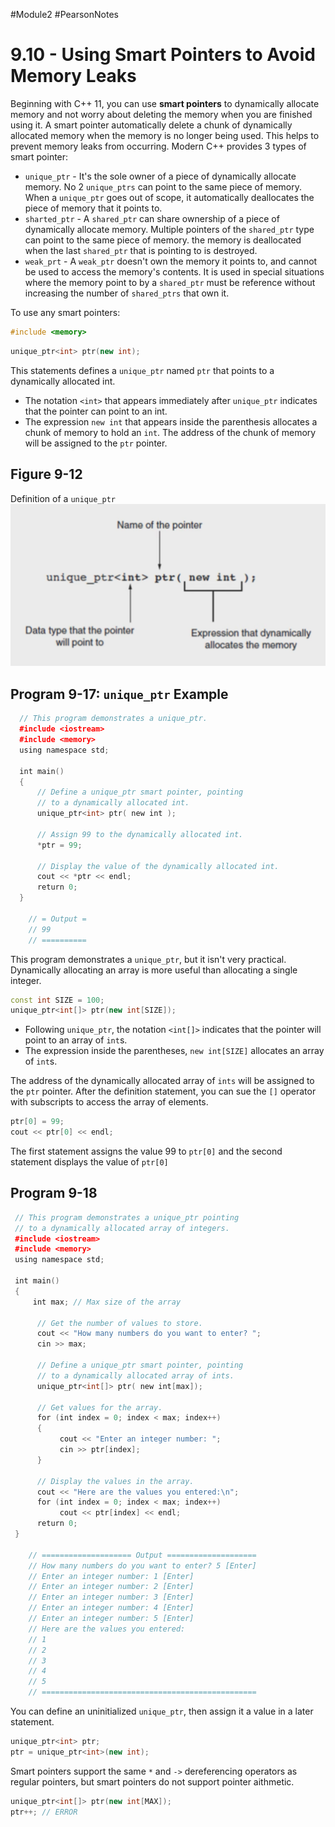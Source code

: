 #Module2 #PearsonNotes 
# 9.10 - Using Smart Pointers to Avoid Memory Leaks
Beginning with C++ 11, you can use **smart pointers** to dynamically allocate memory and not worry about deleting the memory when you are finished using it.
A smart pointer automatically delete a chunk of dynamically allocated memory when the memory is no longer being used. This helps to prevent memory leaks from occurring.
Modern C++ provides 3 types of smart pointer:
- `unique_ptr` - It's the sole owner of a piece of dynamically allocate memory. No 2 `unique_ptrs` can point to the same piece of memory. When a `unique_ptr` goes out of scope, it automatically deallocates the piece of memory that it points to.
- `sharted_ptr` - A `shared_ptr` can share ownership of a piece of dynamically allocate memory. Multiple pointers of the `shared_ptr` type can point to the same  piece of memory. the memory is deallocated when the last `shared_ptr` that is pointing to is destroyed.
- `weak_prt` - A `weak_ptr` doesn't own the memory it points to, and cannot be used to access the memory's contents. It is used in special situations where the memory point to by a `shared_ptr` must be reference without increasing the number of `shared_ptrs` that own it.

To use any smart pointers:
```c++
#include <memory>
```

```c++
unique_ptr<int> ptr(new int);
```
This statements defines a `unique_ptr` named `ptr` that points to a dynamically allocated int.
- The notation `<int>` that appears immediately after `unique_ptr` indicates that the pointer can point to an int.
- The expression `new int` that appears inside the parenthesis allocates a chunk of memory to hold an `int`. The address of the chunk of memory will be assigned to the `ptr` pointer.

## Figure 9-12
Definition of a `unique_ptr`
![9.10 - Figure 9-12](/Module%202/Pearson%20Notes/9.10%20Photos/Figure%209-12.png)

## Program 9-17: `unique_ptr` Example
```c++
  // This program demonstrates a unique_ptr.
  #include <iostream>
  #include <memory>
  using namespace std;

  int main()
  {
      // Define a unique_ptr smart pointer, pointing
      // to a dynamically allocated int.
      unique_ptr<int> ptr( new int );

      // Assign 99 to the dynamically allocated int.
      *ptr = 99;

      // Display the value of the dynamically allocated int.
      cout << *ptr << endl;
      return 0;
  }

	// = Output =
	// 99
	// ==========
```
This program demonstrates a `unique_ptr`, but it isn't very practical. Dynamically allocating an array is more useful than allocating a single integer.

```c++
const int SIZE = 100;
unique_ptr<int[]> ptr(new int[SIZE]);
```
- Following `unique_ptr`, the notation `<int[]>` indicates that the pointer will point to an array of `int`s.
- The expression inside the parentheses, `new int[SIZE]` allocates an array of `int`s.

The address of the dynamically allocated array of `ints` will be assigned to the `ptr` pointer. After the definition statement, you can sue the `[]` operator with subscripts to access the array of elements.
```c++
ptr[0] = 99;
cout << ptr[0] << endl;
```
The first statement assigns the value 99 to `ptr[0]` and the second statement displays the value of `ptr[0]`

## Program 9-18
```c++
 // This program demonstrates a unique_ptr pointing
 // to a dynamically allocated array of integers.
 #include <iostream>
 #include <memory>
 using namespace std;
 
 int main()
 {
     int max; // Max size of the array
     
      // Get the number of values to store.
      cout << "How many numbers do you want to enter? ";
      cin >> max;

      // Define a unique_ptr smart pointer, pointing
      // to a dynamically allocated array of ints.
      unique_ptr<int[]> ptr( new int[max]);

      // Get values for the array.
      for (int index = 0; index < max; index++)
      {
           cout << "Enter an integer number: ";
           cin >> ptr[index];
      }

      // Display the values in the array.
      cout << "Here are the values you entered:\n";
      for (int index = 0; index < max; index++)
           cout << ptr[index] << endl;
      return 0;
 }

	// ==================== Output ====================
	// How many numbers do you want to enter? 5 [Enter]
	// Enter an integer number: 1 [Enter]
	// Enter an integer number: 2 [Enter]
	// Enter an integer number: 3 [Enter]
	// Enter an integer number: 4 [Enter]
	// Enter an integer number: 5 [Enter]
	// Here are the values you entered:
	// 1
	// 2
	// 3
	// 4
	// 5
	// ================================================
```

You can define an uninitialized `unique_ptr`, then assign it a value in a later statement.
```c++
unique_ptr<int> ptr;
ptr = unique_ptr<int>(new int);
```

Smart pointers support the same `*` and `->` dereferencing operators as regular pointers, but smart pointers do not support pointer aithmetic.
```c++
unique_ptr<int[]> ptr(new int[MAX]);
ptr++; // ERROR
```